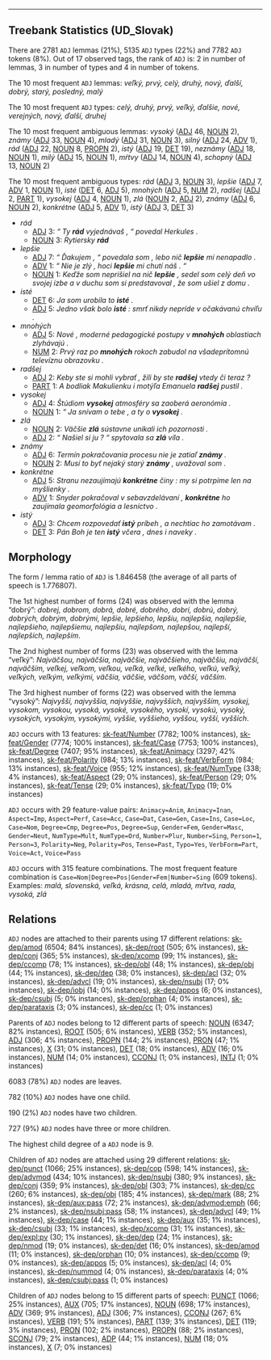 

--------------------------------------------------------------------------------

## Treebank Statistics (UD_Slovak)

There are 2781 `ADJ` lemmas (21%), 5135 `ADJ` types (22%) and 7782 `ADJ` tokens (8%).
Out of 17 observed tags, the rank of `ADJ` is: 2 in number of lemmas, 3 in number of types and 4 in number of tokens.

The 10 most frequent `ADJ` lemmas: <em>veľký, prvý, celý, druhý, nový, ďalší, dobrý, starý, posledný, malý</em>

The 10 most frequent `ADJ` types:  <em>celý, druhý, prvý, veľký, ďalšie, nové, verejných, nový, ďalší, druhej</em>

The 10 most frequent ambiguous lemmas: <em>vysoký</em> ([ADJ]() 46, [NOUN]() 2), <em>známy</em> ([ADJ]() 33, [NOUN]() 4), <em>mladý</em> ([ADJ]() 31, [NOUN]() 3), <em>silný</em> ([ADJ]() 24, [ADV]() 1), <em>rád</em> ([ADJ]() 22, [NOUN]() 8, [PROPN]() 2), <em>istý</em> ([ADJ]() 19, [DET]() 19), <em>neznámy</em> ([ADJ]() 18, [NOUN]() 1), <em>milý</em> ([ADJ]() 15, [NOUN]() 1), <em>mŕtvy</em> ([ADJ]() 14, [NOUN]() 4), <em>schopný</em> ([ADJ]() 13, [NOUN]() 2)

The 10 most frequent ambiguous types:  <em>rád</em> ([ADJ]() 3, [NOUN]() 3), <em>lepšie</em> ([ADJ]() 7, [ADV]() 1, [NOUN]() 1), <em>isté</em> ([DET]() 6, [ADJ]() 5), <em>mnohých</em> ([ADJ]() 5, [NUM]() 2), <em>radšej</em> ([ADJ]() 2, [PART]() 1), <em>vysokej</em> ([ADJ]() 4, [NOUN]() 1), <em>zlá</em> ([NOUN]() 2, [ADJ]() 2), <em>známy</em> ([ADJ]() 6, [NOUN]() 2), <em>konkrétne</em> ([ADJ]() 5, [ADV]() 1), <em>istý</em> ([ADJ]() 3, [DET]() 3)


* <em>rád</em>
  * [ADJ]() 3: <em>“ Ty <b>rád</b> vyjednávaš , “ povedal Herkules .</em>
  * [NOUN]() 3: <em>Rytiersky <b>rád</b></em>
* <em>lepšie</em>
  * [ADJ]() 7: <em>“ Ďakujem , “ povedala som , lebo nič <b>lepšie</b> mi nenapadlo .</em>
  * [ADV]() 1: <em>“ Nie je zlý , hoci <b>lepšie</b> mi chutí náš . “</em>
  * [NOUN]() 1: <em>Keďže som neprišiel na nič <b>lepšie</b> , sedel som celý deň vo svojej izbe a v duchu som si predstavoval , že som ušiel z domu .</em>
* <em>isté</em>
  * [DET]() 6: <em>Ja som urobila to <b>isté</b> .</em>
  * [ADJ]() 5: <em>Jedno však bolo <b>isté</b> : smrť nikdy nepríde v očakávanú chvíľu .</em>
* <em>mnohých</em>
  * [ADJ]() 5: <em>Nové , moderné pedagogické postupy v <b>mnohých</b> oblastiach zlyhávajú .</em>
  * [NUM]() 2: <em>Prvý raz po <b>mnohých</b> rokoch zabudol na všadeprítomnú televíznu obrazovku .</em>
* <em>radšej</em>
  * [ADJ]() 2: <em>Keby ste si mohli vybrať , žili by ste <b>radšej</b> vtedy či teraz ?</em>
  * [PART]() 1: <em>A bodliak Makulienku i motýľa Emanuela <b>radšej</b> pustil .</em>
* <em>vysokej</em>
  * [ADJ]() 4: <em>Štúdiom <b>vysokej</b> atmosféry sa zaoberá aeronómia .</em>
  * [NOUN]() 1: <em>“ Ja snívam o tebe , a ty o <b>vysokej</b> .</em>
* <em>zlá</em>
  * [NOUN]() 2: <em>Väčšie <b>zlá</b> sústavne unikali ich pozornosti .</em>
  * [ADJ]() 2: <em>“ Našiel si ju ? “ spytovala sa <b>zlá</b> víla .</em>
* <em>známy</em>
  * [ADJ]() 6: <em>Termín pokračovania procesu nie je zatiaľ <b>známy</b> .</em>
  * [NOUN]() 2: <em>Musí to byť nejaký starý <b>známy</b> , uvažoval som .</em>
* <em>konkrétne</em>
  * [ADJ]() 5: <em>Stranu nezaujímajú <b>konkrétne</b> činy : my si potrpíme len na myšlienky .</em>
  * [ADV]() 1: <em>Snyder pokračoval v sebavzdelávaní , <b>konkrétne</b> ho zaujímala geomorfológia a lesníctvo .</em>
* <em>istý</em>
  * [ADJ]() 3: <em>Chcem rozpovedať <b>istý</b> príbeh , a nechtiac ho zamotávam .</em>
  * [DET]() 3: <em>Pán Boh je ten <b>istý</b> včera , dnes i naveky .</em>

## Morphology

The form / lemma ratio of `ADJ` is 1.846458 (the average of all parts of speech is 1.776807).

The 1st highest number of forms (24) was observed with the lemma “dobrý”: <em>dobrej, dobrom, dobrá, dobré, dobrého, dobrí, dobrú, dobrý, dobrých, dobrým, dobrými, lepšie, lepšieho, lepšiu, najlepšia, najlepšie, najlepšieho, najlepšiemu, najlepšiu, najlepšom, najlepšou, najlepší, najlepších, najlepším</em>.

The 2nd highest number of forms (23) was observed with the lemma “veľký”: <em>Najväčšou, najväčšia, najväčšie, najväčšieho, najväčšiu, najväčší, najväčším, veľkej, veľkom, veľkou, veľká, veľké, veľkého, veľkú, veľký, veľkých, veľkým, veľkými, väčšia, väčšie, väčšom, väčší, väčším</em>.

The 3rd highest number of forms (22) was observed with the lemma “vysoký”: <em>Najvyšší, najvyššia, najvyššie, najvyšších, najvyšším, vysokej, vysokom, vysokou, vysoká, vysoké, vysokého, vysokí, vysokú, vysoký, vysokých, vysokým, vysokými, vyššie, vyššieho, vyššou, vyšší, vyšších</em>.

`ADJ` occurs with 13 features: [sk-feat/Number]() (7782; 100% instances), [sk-feat/Gender]() (7774; 100% instances), [sk-feat/Case]() (7753; 100% instances), [sk-feat/Degree]() (7407; 95% instances), [sk-feat/Animacy]() (3297; 42% instances), [sk-feat/Polarity]() (984; 13% instances), [sk-feat/VerbForm]() (984; 13% instances), [sk-feat/Voice]() (955; 12% instances), [sk-feat/NumType]() (338; 4% instances), [sk-feat/Aspect]() (29; 0% instances), [sk-feat/Person]() (29; 0% instances), [sk-feat/Tense]() (29; 0% instances), [sk-feat/Typo]() (19; 0% instances)

`ADJ` occurs with 29 feature-value pairs: `Animacy=Anim`, `Animacy=Inan`, `Aspect=Imp`, `Aspect=Perf`, `Case=Acc`, `Case=Dat`, `Case=Gen`, `Case=Ins`, `Case=Loc`, `Case=Nom`, `Degree=Cmp`, `Degree=Pos`, `Degree=Sup`, `Gender=Fem`, `Gender=Masc`, `Gender=Neut`, `NumType=Mult`, `NumType=Ord`, `Number=Plur`, `Number=Sing`, `Person=1`, `Person=3`, `Polarity=Neg`, `Polarity=Pos`, `Tense=Past`, `Typo=Yes`, `VerbForm=Part`, `Voice=Act`, `Voice=Pass`

`ADJ` occurs with 315 feature combinations.
The most frequent feature combination is `Case=Nom|Degree=Pos|Gender=Fem|Number=Sing` (609 tokens).
Examples: <em>malá, slovenská, veľká, krásna, celá, mladá, mŕtva, rada, vysoká, zlá</em>


## Relations

`ADJ` nodes are attached to their parents using 17 different relations: [sk-dep/amod]() (6504; 84% instances), [sk-dep/root]() (505; 6% instances), [sk-dep/conj]() (365; 5% instances), [sk-dep/xcomp]() (99; 1% instances), [sk-dep/ccomp]() (78; 1% instances), [sk-dep/obl]() (48; 1% instances), [sk-dep/obj]() (44; 1% instances), [sk-dep/dep]() (38; 0% instances), [sk-dep/acl]() (32; 0% instances), [sk-dep/advcl]() (19; 0% instances), [sk-dep/nsubj]() (17; 0% instances), [sk-dep/iobj]() (14; 0% instances), [sk-dep/appos]() (6; 0% instances), [sk-dep/csubj]() (5; 0% instances), [sk-dep/orphan]() (4; 0% instances), [sk-dep/parataxis]() (3; 0% instances), [sk-dep/cc]() (1; 0% instances)

Parents of `ADJ` nodes belong to 12 different parts of speech: [NOUN]() (6347; 82% instances), [ROOT]() (505; 6% instances), [VERB]() (352; 5% instances), [ADJ]() (306; 4% instances), [PROPN]() (144; 2% instances), [PRON]() (47; 1% instances), [X]() (31; 0% instances), [DET]() (18; 0% instances), [ADV]() (16; 0% instances), [NUM]() (14; 0% instances), [CCONJ]() (1; 0% instances), [INTJ]() (1; 0% instances)

6083 (78%) `ADJ` nodes are leaves.

782 (10%) `ADJ` nodes have one child.

190 (2%) `ADJ` nodes have two children.

727 (9%) `ADJ` nodes have three or more children.

The highest child degree of a `ADJ` node is 9.

Children of `ADJ` nodes are attached using 29 different relations: [sk-dep/punct]() (1066; 25% instances), [sk-dep/cop]() (598; 14% instances), [sk-dep/advmod]() (434; 10% instances), [sk-dep/nsubj]() (380; 9% instances), [sk-dep/conj]() (359; 9% instances), [sk-dep/obl]() (303; 7% instances), [sk-dep/cc]() (260; 6% instances), [sk-dep/obj]() (185; 4% instances), [sk-dep/mark]() (88; 2% instances), [sk-dep/aux:pass]() (72; 2% instances), [sk-dep/advmod:emph]() (66; 2% instances), [sk-dep/nsubj:pass]() (58; 1% instances), [sk-dep/advcl]() (49; 1% instances), [sk-dep/case]() (44; 1% instances), [sk-dep/aux]() (35; 1% instances), [sk-dep/csubj]() (33; 1% instances), [sk-dep/xcomp]() (31; 1% instances), [sk-dep/expl:pv]() (30; 1% instances), [sk-dep/dep]() (24; 1% instances), [sk-dep/nmod]() (19; 0% instances), [sk-dep/det]() (16; 0% instances), [sk-dep/amod]() (11; 0% instances), [sk-dep/orphan]() (10; 0% instances), [sk-dep/ccomp]() (9; 0% instances), [sk-dep/appos]() (5; 0% instances), [sk-dep/acl]() (4; 0% instances), [sk-dep/nummod]() (4; 0% instances), [sk-dep/parataxis]() (4; 0% instances), [sk-dep/csubj:pass]() (1; 0% instances)

Children of `ADJ` nodes belong to 15 different parts of speech: [PUNCT]() (1066; 25% instances), [AUX]() (705; 17% instances), [NOUN]() (698; 17% instances), [ADV]() (369; 9% instances), [ADJ]() (306; 7% instances), [CCONJ]() (267; 6% instances), [VERB]() (191; 5% instances), [PART]() (139; 3% instances), [DET]() (119; 3% instances), [PRON]() (102; 2% instances), [PROPN]() (88; 2% instances), [SCONJ]() (79; 2% instances), [ADP]() (44; 1% instances), [NUM]() (18; 0% instances), [X]() (7; 0% instances)

